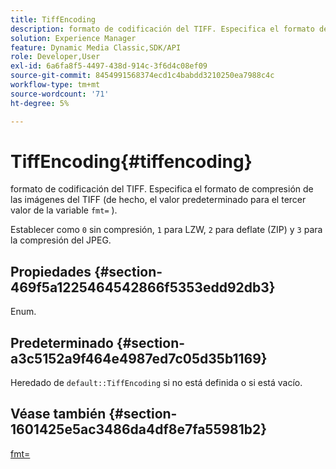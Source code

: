 ```yaml
---
title: TiffEncoding
description: formato de codificación del TIFF. Especifica el formato de compresión para las imágenes de TIFF (de forma efectiva el valor predeterminado para el tercer valor del comando fmt=).
solution: Experience Manager
feature: Dynamic Media Classic,SDK/API
role: Developer,User
exl-id: 6a6fa8f5-4497-438d-914c-3f6d4c08ef09
source-git-commit: 8454991568374ecd1c4babdd3210250ea7988c4c
workflow-type: tm+mt
source-wordcount: '71'
ht-degree: 5%

---
```


# TiffEncoding{#tiffencoding}

formato de codificación del TIFF. Especifica el formato de compresión de las imágenes del TIFF (de hecho, el valor predeterminado para el tercer valor de la variable `fmt=` ).

Establecer como `0` sin compresión, `1` para LZW, `2` para deflate (ZIP) y `3` para la compresión del JPEG.

## Propiedades {#section-469f5a1225464542866f5353edd92db3}

Enum.

## Predeterminado {#section-a3c5152a9f464e4987ed7c05d35b1169}

Heredado de `default::TiffEncoding` si no está definida o si está vacío.

## Véase también {#section-1601425e5ac3486da4df8e7fa55981b2}

[fmt=](../../../../../ir-api/http-protocol/image-rendering-api-ref/c-ir-http-protocol-ref/c-ir-http-protocol-command-reference/r-ir-fmt.md#reference-4c743f67d56b47c5b774fcc900ff758c)
